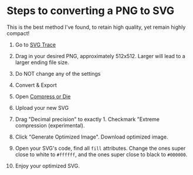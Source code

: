 # Steps to converting a PNG to SVG #

This is the best method I've found, to retain high quality, yet remain highly compact!

1. Go to [SVG Trace](https://svgtrace.com/png-to-svg)

2. Drag in your desired PNG, approximately 512x512. Larger will lead to a larger ending file size.

3. Do NOT change any of the settings

4. Convert & Export

5. Open [Compress or Die](https://compress-or-die.com/svg)

6. Upload your new SVG

7. Drag "Decimal precision" to exactly 1. Checkmark "Extreme compression (experimental). 

8. Click "Generate Optimized Image". Download optimized image.

9. Open your SVG's code, find all `fill` attributes. Change the ones super close to white to `#ffffff`, and the ones super close to black to `#000000`.

10. Enjoy your optimized SVG.